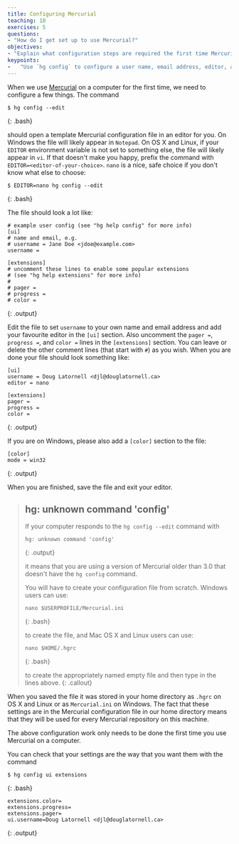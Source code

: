 ```yaml
---
title: Configuring Mercurial
teaching: 10
exercises: 5
questions:
- "How do I get set up to use Mercurial?"
objectives:
- "Explain what configuration steps are required the first time Mercurial is used on a computer."
keypoints:
-   "Use `hg config` to configure a user name, email address, editor, and other preferences once per machine."
---
```


When we use [Mercurial](http://mercurial.selenic.com/) on a computer for the
first time,
we need to configure a few things.
The command

~~~
$ hg config --edit
~~~
{: .bash}

should open a template Mercurial configuration file in an editor for you.
On Windows the file will likely appear in `Notepad`.
On OS X and Linux,
if your `EDITOR` environment variable is not set to something else,
the file will likely appear in `vi`.
If that doesn't make you happy,
prefix the command with `EDITOR=<editor-of-your-choice>`.
`nano` is a nice,
safe choice if you don't know what else to choose:

~~~
$ EDITOR=nano hg config --edit
~~~
{: .bash}

The file should look a lot like:

~~~
# example user config (see "hg help config" for more info)
[ui]
# name and email, e.g.
# username = Jane Doe <jdoe@example.com>
username =

[extensions]
# uncomment these lines to enable some popular extensions
# (see "hg help extensions" for more info)
#
# pager =
# progress =
# color =
~~~
{: .output}

Edit the file to set `username` to your own name and email address and add your
favourite editor in the `[ui]` section.
Also uncomment the `pager =`,
`progress =`,
and `color =` lines in the `[extensions]` section.
You can leave or delete the other comment lines (that start with `#`) as you wish.
When you are done your file should look something like:

~~~
[ui]
username = Doug Latornell <djl@douglatornell.ca>
editor = nano

[extensions]
pager =
progress =
color =
~~~
{: .output}

If you are on Windows,
please also add a `[color]` section to the file:

~~~
[color]
mode = win32
~~~
{: .output}

When you are finished,
save the file and exit your editor.

> ## hg: unknown command 'config'
>
> If your computer responds to the `hg config --edit` command with
>
> ~~~
> hg: unknown command 'config'
> ~~~
> {: .output}
>
> it means that you are using a version of Mercurial older than 3.0 that
> doesn't have the `hg config` command.
>
> You will have to create your configuration file from scratch.
> Windows users can use:
>
> ~~~
> nano $USERPROFILE/Mercurial.ini
> ~~~
> {: .bash}
>
> to create the file,
> and Mac OS X and Linux users can use:
>
> ~~~
> nano $HOME/.hgrc
> ~~~
> {: .bash}
>
> to create the appropriately named empty file and then type in the lines
> above.
{: .callout}

When you saved the file it was stored in your home directory as `.hgrc` on OS X and
Linux or as `Mercurial.ini` on Windows.
The fact that these settings are in the Mercurial configuration file in our home
directory means that they will be used for every Mercurial repository on this
machine.

The above configuration work only needs to be done the first time you use
Mercurial on a computer.

You can check that your settings are the way that you want them with the command

~~~
$ hg config ui extensions
~~~
{: .bash}

~~~
extensions.color=
extensions.progress=
extensions.pager=
ui.username=Doug Latornell <djl@douglatornell.ca>
~~~
{: .output}
